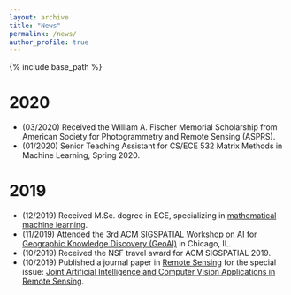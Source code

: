 ```yaml
---
layout: archive
title: "News"
permalink: /news/
author_profile: true
---
```


{% include base_path %}

# 2020
* (03/2020) Received the William A. Fischer Memorial Scholarship from American Society for Photogrammetry and Remote Sensing (ASPRS).
* (01/2020) Senior Teaching Assistant for CS/ECE 532 Matrix Methods in Machine Learning, Spring 2020.

# 2019
* (12/2019) Received M.Sc. degree in ECE, specializing in [mathematical machine learning](https://www.engr.wisc.edu/department/electrical-computer-engineering/research-in-electric-computer-engineering/machine-learning/).
* (11/2019) Attended the [3rd ACM SIGSPATIAL Workshop on AI for Geographic Knowledge Discovery (GeoAI)](https://geoai.ornl.gov/) in Chicago, IL.
* (10/2019) Received the NSF travel award for ACM SIGSPATIAL 2019.
* (10/2019) Published a journal paper in [Remote Sensing](https://doi.org/10.3390/rs11212492) for the special issue: [Joint Artificial Intelligence and Computer Vision Applications in Remote Sensing](https://www.mdpi.com/journal/remotesensing/special_issues/Artificial_Intelligence).
  